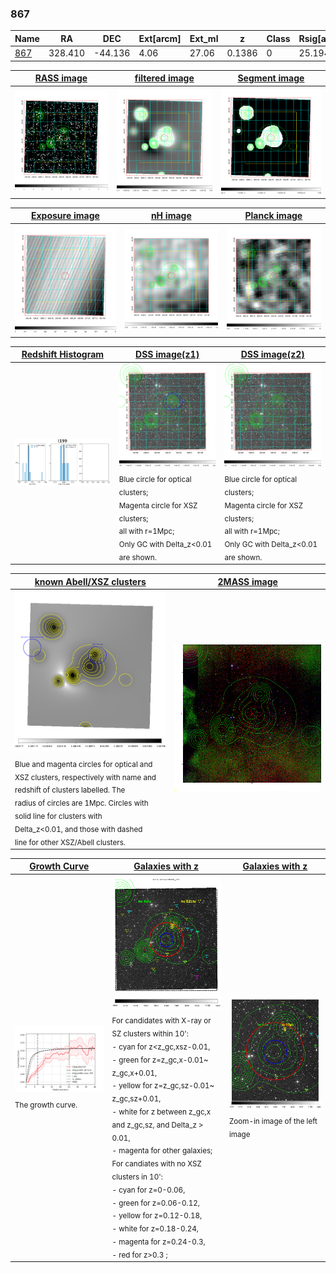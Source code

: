 <div STYLE="page-break-after: always;"></div>

### 867

|Name          |RA          |DEC      | Ext[arcm] | Ext_ml | z    | Class| Rsig[arcmin] | CRsig[c/s] | CR500[c/s] | R500[Mpc] |L500[erg/s]|F500[erg/s/cm^2]| M500[Msun]|Tx[keV]|beta|GC(XSZ,Delta_z<0.01)| GC(OPT,Delta_z<0.01)|GC|alias|
|--------------|------------|------------|---|---|-----------|--------|------|------|----|----|----|----|----|----|----|----|----|----|---|
|[867](script/867.md)     | 328.410       | -44.136       | 4.06    | 27.06   | 0.1386 | 0   | 25.194 |0.211 |0.188 |0.995 |1.961e+44 |3.829e-12 |3.207e+14 |4.591 |0.889 |-, |-, |-, |t199|

|[RASS image](../image/867/867_img.pdf)|[filtered image](../image/867/867_fil.pdf)|[Segment image](../image/867/867_seg.pdf)|
|-------------------|--------------------|-------------------|
| <img src="../image/867/867_img.png" width="300">  | <img src="../image/867/867_fil.png" width="300">   | <img src="../image/867/867_seg.png" width="300">  |

|[Exposure image](../image/867/867_mex.pdf)| [nH image](../image/867/867_nh.pdf)| [Planck image](../image/867/867_p.pdf)|
|-------------------|--------------------|-------------------|
|<img src="../image/867/867_mex.png" width="300">   | <img src="../image/867/867_nh.png" width="300">    | <img src="../image/867/867_p.png" width="300"> |

|[Redshift Histogram](../image/867/867_zg.pdf) | [DSS image(z1)](../image/867/867_dss_z1.pdf)      |  [DSS image(z2)](../image/867/867_dss_z2.pdf)    |
|-------------------|--------------------|-------------------|
|<img src="../image/867/867_zg.png" width="300"> |<img src="../image/867/867_dss_z1.png" width="300"> <sub><br>Blue circle for optical clusters; <br>Magenta circle for XSZ clusters; <br>all with r=1Mpc; <br>Only GC with Delta_z<0.01 are shown. </sub>| <img src="../image/867/867_dss_z2.png" width="300"><sub><br>Blue circle for optical clusters; <br>Magenta circle for XSZ clusters; <br>all with r=1Mpc; <br>Only GC with Delta_z<0.01 are shown. </sub> |

|[known Abell/XSZ clusters](../image/867/867_m.pdf) | [2MASS image](../image/867/867_2mass.pdf)      |
|-------------------|-------------------|
|<img src=../image/867/867_m.png width="300"> <sub><br>Blue and magenta circles for optical and <br>XSZ clusters, respectively with name and <br>redshift of clusters labelled. The <br>radius of circles are 1Mpc. Circles with <br>solid line for clusters with <br>Delta_z<0.01, and those with dashed <br>line for other XSZ/Abell clusters.        </sub>|<img src="../image/867/867_2mass.png" width="300">  |

|[Growth Curve](../image/867/867_gca_all.png) |[Galaxies with z](../image/867/867_opt_ned.pdf) |[Galaxies with z](../image/867/867_opt_ned_zoom.pdf) |
|-------------------|-------------------|-------------------|
| <img src="../image/867/867_gca_all.png" width="300"> <sub><br>The growth curve.</sub>| <img src=../image/867/867_opt_ned.png width="300"> <br><sub> For candidates with X-ray or SZ clusters within 10': <br> - cyan for z<z_gc,xsz-0.01, <br> - green for z=z_gc,x-0.01~ z_gc,x+0.01, <br> - yellow for z=z_gc,sz-0.01~ z_gc,sz+0.01, <br> - white for z between z_gc,x and z_gc,sz, and Delta_z > 0.01, <br> - magenta for other galaxies; <br>For candiates with no XSZ clusters in 10': <br> - cyan for z=0-0.06, <br> - green for z=0.06-0.12, <br> - yellow for z=0.12-0.18, <br> - white for z=0.18-0.24, <br> - magenta for z=0.24-0.3, <br> - red for z>0.3 ;  </sub>|<img src=../image/867/867_opt_ned_zoom.png width="300">  <br><sub> Zoom-in image of the left image</sub>|




